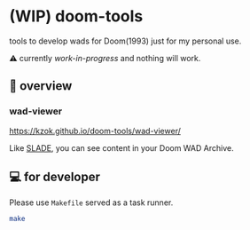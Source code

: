 # (WIP) doom-tools

tools to develop wads for Doom(1993) just for my personal use.

:warning: currently *work-in-progress* and nothing will work.

## :memo: overview

### wad-viewer

https://kzok.github.io/doom-tools/wad-viewer/

Like [SLADE](https://slade.mancubus.net/), you can see content in your Doom WAD Archive.

## :computer: for developer

Please use `Makefile` served as a task runner.

```bash
make
```
